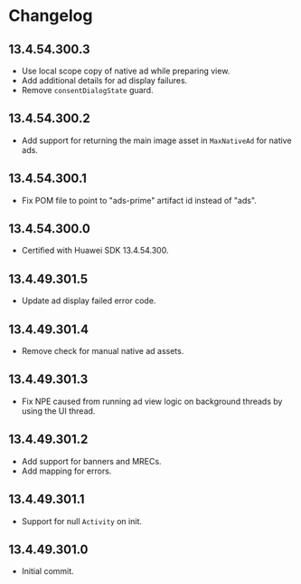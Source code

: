 # Changelog

## 13.4.54.300.3
* Use local scope copy of native ad while preparing view.
* Add additional details for ad display failures.
* Remove `consentDialogState` guard.

## 13.4.54.300.2
* Add support for returning the main image asset in `MaxNativeAd` for native ads.

## 13.4.54.300.1
* Fix POM file to point to "ads-prime" artifact id instead of "ads".

## 13.4.54.300.0
* Certified with Huawei SDK 13.4.54.300.

## 13.4.49.301.5
* Update ad display failed error code.

## 13.4.49.301.4
* Remove check for manual native ad assets.

## 13.4.49.301.3
* Fix NPE caused from running ad view logic on background threads by using the UI thread.

## 13.4.49.301.2
* Add support for banners and MRECs.
* Add mapping for errors.

## 13.4.49.301.1
* Support for null `Activity` on init.

## 13.4.49.301.0
* Initial commit.
